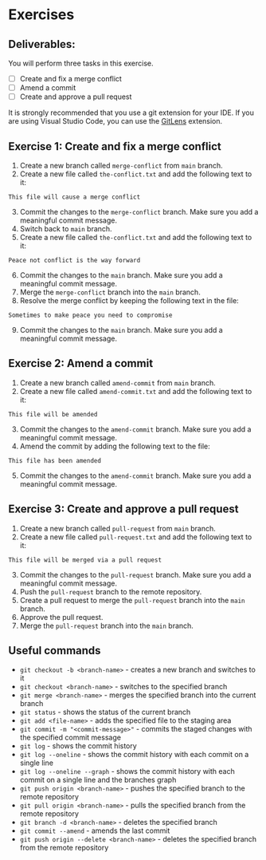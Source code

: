 # Exercises

## Deliverables:
You will perform three tasks in this exercise. 

- [ ] Create and fix a merge conflict
- [ ] Amend a commit
- [ ] Create and approve a pull request

It is strongly recommended that you use a git extension for your IDE. If you are using Visual Studio Code, you can use the [GitLens](https://marketplace.visualstudio.com/items?itemName=eamodio.gitlens) extension. 

## Exercise 1: Create and fix a merge conflict

1. Create a new branch called `merge-conflict` from `main` branch.
2. Create a new file called `the-conflict.txt` and add the following text to it:
```
This file will cause a merge conflict
```
3. Commit the changes to the `merge-conflict` branch. Make sure you add a meaningful commit message.
4. Switch back to `main` branch.
5. Create a new file called `the-conflict.txt` and add the following text to it:
```
Peace not conflict is the way forward
```
6. Commit the changes to the `main` branch. Make sure you add a meaningful commit message.
7. Merge the `merge-conflict` branch into the `main` branch.
8. Resolve the merge conflict by keeping the following text in the file:
```
Sometimes to make peace you need to compromise
```
9. Commit the changes to the `main` branch. Make sure you add a meaningful commit message.

## Exercise 2: Amend a commit

1. Create a new branch called `amend-commit` from `main` branch.
2. Create a new file called `amend-commit.txt` and add the following text to it:
```
This file will be amended
```
3. Commit the changes to the `amend-commit` branch. Make sure you add a meaningful commit message.
4. Amend the commit by adding the following text to the file:
```
This file has been amended
```
5. Commit the changes to the `amend-commit` branch. Make sure you add a meaningful commit message.

## Exercise 3: Create and approve a pull request

1. Create a new branch called `pull-request` from `main` branch.
2. Create a new file called `pull-request.txt` and add the following text to it:
```
This file will be merged via a pull request
```
3. Commit the changes to the `pull-request` branch. Make sure you add a meaningful commit message.
4. Push the `pull-request` branch to the remote repository.
5. Create a pull request to merge the `pull-request` branch into the `main` branch.
6. Approve the pull request.
7. Merge the `pull-request` branch into the `main` branch.



## Useful commands

- `git checkout -b <branch-name>` - creates a new branch and switches to it
- `git checkout <branch-name>` - switches to the specified branch
- `git merge <branch-name>` - merges the specified branch into the current branch
- `git status` - shows the status of the current branch
- `git add <file-name>` - adds the specified file to the staging area
- `git commit -m "<commit-message>"` - commits the staged changes with the specified commit message
- `git log` - shows the commit history
- `git log --oneline` - shows the commit history with each commit on a single line
- `git log --oneline --graph` - shows the commit history with each commit on a single line and the branches graph
- `git push origin <branch-name>` - pushes the specified branch to the remote repository
- `git pull origin <branch-name>` - pulls the specified branch from the remote repository
- `git branch -d <branch-name>` - deletes the specified branch
- `git commit --amend` - amends the last commit
- `git push origin --delete <branch-name>` - deletes the specified branch from the remote repository



